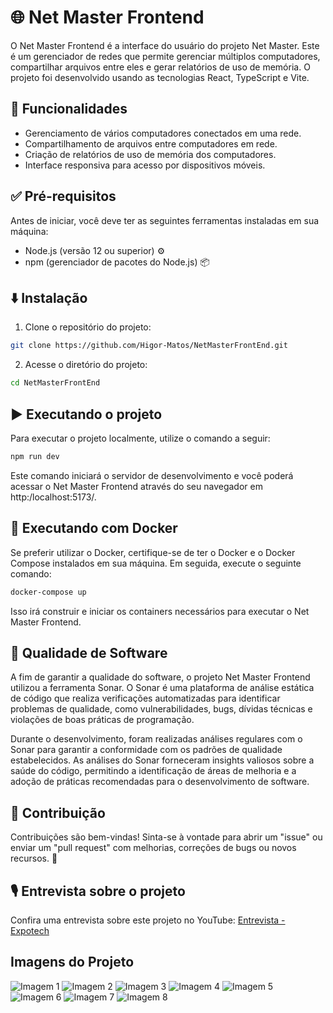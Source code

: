 # 🌐 Net Master Frontend

O Net Master Frontend é a interface do usuário do projeto Net Master. Este é um gerenciador de redes que permite gerenciar múltiplos computadores, compartilhar arquivos entre eles e gerar relatórios de uso de memória. O projeto foi desenvolvido usando as tecnologias React, TypeScript e Vite.

## 🚀 Funcionalidades

- Gerenciamento de vários computadores conectados em uma rede.
- Compartilhamento de arquivos entre computadores em rede.
- Criação de relatórios de uso de memória dos computadores.
- Interface responsiva para acesso por dispositivos móveis.

## ✅ Pré-requisitos

Antes de iniciar, você deve ter as seguintes ferramentas instaladas em sua máquina:

- Node.js (versão 12 ou superior) ⚙️
- npm (gerenciador de pacotes do Node.js) 📦

## ⬇️ Instalação

1. Clone o repositório do projeto:

```bash
git clone https://github.com/Higor-Matos/NetMasterFrontEnd.git
```

2. Acesse o diretório do projeto:

```bash
cd NetMasterFrontEnd
```
## ▶️ Executando o projeto

Para executar o projeto localmente, utilize o comando a seguir:

```bash
npm run dev
```

Este comando iniciará o servidor de desenvolvimento e você poderá acessar o Net Master Frontend através do seu navegador em http:/localhost:5173/.

## 🐳 Executando com Docker

Se preferir utilizar o Docker, certifique-se de ter o Docker e o Docker Compose instalados em sua máquina. Em seguida, execute o seguinte comando:

```bash
docker-compose up
```

Isso irá construir e iniciar os containers necessários para executar o Net Master Frontend.

## 🧪 Qualidade de Software

A fim de garantir a qualidade do software, o projeto Net Master Frontend utilizou a ferramenta Sonar. O Sonar é uma plataforma de análise estática de código que realiza verificações automatizadas para identificar problemas de qualidade, como vulnerabilidades, bugs, dívidas técnicas e violações de boas práticas de programação.

Durante o desenvolvimento, foram realizadas análises regulares com o Sonar para garantir a conformidade com os padrões de qualidade estabelecidos. As análises do Sonar forneceram insights valiosos sobre a saúde do código, permitindo a identificação de áreas de melhoria e a adoção de práticas recomendadas para o desenvolvimento de software.

## 🤝 Contribuição

Contribuições são bem-vindas! Sinta-se à vontade para abrir um "issue" ou enviar um "pull request" com melhorias, correções de bugs ou novos recursos. 🎉

## 🎙️ Entrevista sobre o projeto

Confira uma entrevista sobre este projeto no YouTube: [Entrevista - Expotech](https://www.youtube.com/watch?v=dFQMuRxyf1c)

## Imagens do Projeto

![Imagem 1](imgs/img%20(1).png)
![Imagem 2](imgs/img%20(2).png)
![Imagem 3](imgs/img%20(3).png)
![Imagem 4](imgs/img%20(4).png)
![Imagem 5](imgs/img%20(5).png)
![Imagem 6](imgs/img%20(6).png)
![Imagem 7](imgs/img%20(7).png)
![Imagem 8](imgs/img%20(8).png)
